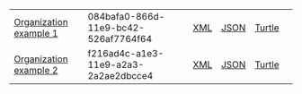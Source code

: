 <table class="list" width="100%">
            <tr>
                <td><a href="Organization-084bafa0-866d-11e9-bc42-526af7764f64.html">Organization example 1</a></td>
                <td>084bafa0-866d-11e9-bc42-526af7764f64</td>
                <td><a href="Organization-084bafa0-866d-11e9-bc42-526af7764f64.xml.html">XML</a></td>
                <td><a href="Organization-084bafa0-866d-11e9-bc42-526af7764f64.json.html">JSON</a></td>
                <td><a href="Organization-084bafa0-866d-11e9-bc42-526af7764f64.ttl.html">Turtle</a></td>
                <td></td>
            </tr>
            <tr>
                <td><a href="Organization-f216ad4c-a1e3-11e9-a2a3-2a2ae2dbcce4.html">Organization example 2</a></td>
                <td>f216ad4c-a1e3-11e9-a2a3-2a2ae2dbcce4</td>
                <td><a href="Organization-f216ad4c-a1e3-11e9-a2a3-2a2ae2dbcce4.xml.html">XML</a></td>
                <td><a href="Organization-f216ad4c-a1e3-11e9-a2a3-2a2ae2dbcce4.json.html">JSON</a></td>
                <td><a href="Organization-f216ad4c-a1e3-11e9-a2a3-2a2ae2dbcce4.ttl.html">Turtle</a></td>
                <td></td>
            </tr>
  </table>